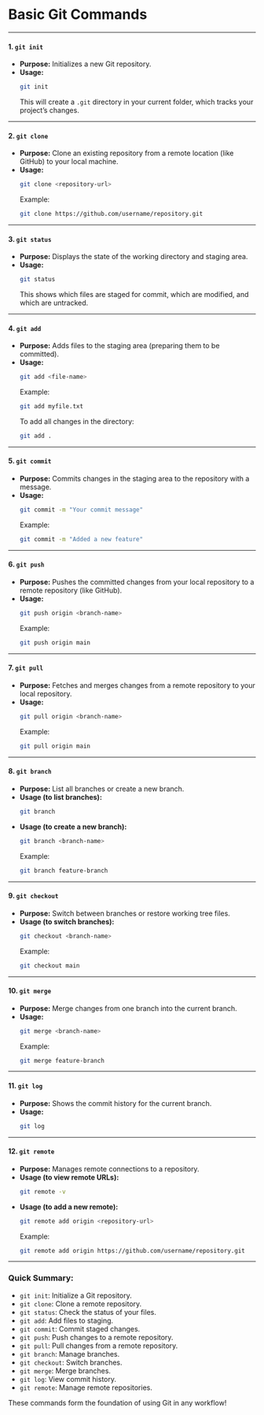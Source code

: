 # **Basic Git Commands**

---

#### **1. `git init`**
- **Purpose:** Initializes a new Git repository.
- **Usage:**
  ```bash
  git init
  ```
  This will create a `.git` directory in your current folder, which tracks your project’s changes.

---

#### **2. `git clone`**
- **Purpose:** Clone an existing repository from a remote location (like GitHub) to your local machine.
- **Usage:**
  ```bash
  git clone <repository-url>
  ```
  Example:
  ```bash
  git clone https://github.com/username/repository.git
  ```

---

#### **3. `git status`**
- **Purpose:** Displays the state of the working directory and staging area.
- **Usage:**
  ```bash
  git status
  ```
  This shows which files are staged for commit, which are modified, and which are untracked.

---

#### **4. `git add`**
- **Purpose:** Adds files to the staging area (preparing them to be committed).
- **Usage:**
  ```bash
  git add <file-name>
  ```
  Example:
  ```bash
  git add myfile.txt
  ```
  To add all changes in the directory:
  ```bash
  git add .
  ```

---

#### **5. `git commit`**
- **Purpose:** Commits changes in the staging area to the repository with a message.
- **Usage:**
  ```bash
  git commit -m "Your commit message"
  ```
  Example:
  ```bash
  git commit -m "Added a new feature"
  ```

---

#### **6. `git push`**
- **Purpose:** Pushes the committed changes from your local repository to a remote repository (like GitHub).
- **Usage:**
  ```bash
  git push origin <branch-name>
  ```
  Example:
  ```bash
  git push origin main
  ```

---

#### **7. `git pull`**
- **Purpose:** Fetches and merges changes from a remote repository to your local repository.
- **Usage:**
  ```bash
  git pull origin <branch-name>
  ```
  Example:
  ```bash
  git pull origin main
  ```

---

#### **8. `git branch`**
- **Purpose:** List all branches or create a new branch.
- **Usage (to list branches):**
  ```bash
  git branch
  ```
- **Usage (to create a new branch):**
  ```bash
  git branch <branch-name>
  ```
  Example:
  ```bash
  git branch feature-branch
  ```

---

#### **9. `git checkout`**
- **Purpose:** Switch between branches or restore working tree files.
- **Usage (to switch branches):**
  ```bash
  git checkout <branch-name>
  ```
  Example:
  ```bash
  git checkout main
  ```

---

#### **10. `git merge`**
- **Purpose:** Merge changes from one branch into the current branch.
- **Usage:**
  ```bash
  git merge <branch-name>
  ```
  Example:
  ```bash
  git merge feature-branch
  ```

---

#### **11. `git log`**
- **Purpose:** Shows the commit history for the current branch.
- **Usage:**
  ```bash
  git log
  ```

---

#### **12. `git remote`**
- **Purpose:** Manages remote connections to a repository.
- **Usage (to view remote URLs):**
  ```bash
  git remote -v
  ```
- **Usage (to add a new remote):**
  ```bash
  git remote add origin <repository-url>
  ```
  Example:
  ```bash
  git remote add origin https://github.com/username/repository.git
  ```

---

### **Quick Summary:**
- `git init`: Initialize a Git repository.
- `git clone`: Clone a remote repository.
- `git status`: Check the status of your files.
- `git add`: Add files to staging.
- `git commit`: Commit staged changes.
- `git push`: Push changes to a remote repository.
- `git pull`: Pull changes from a remote repository.
- `git branch`: Manage branches.
- `git checkout`: Switch branches.
- `git merge`: Merge branches.
- `git log`: View commit history.
- `git remote`: Manage remote repositories.

These commands form the foundation of using Git in any workflow!
